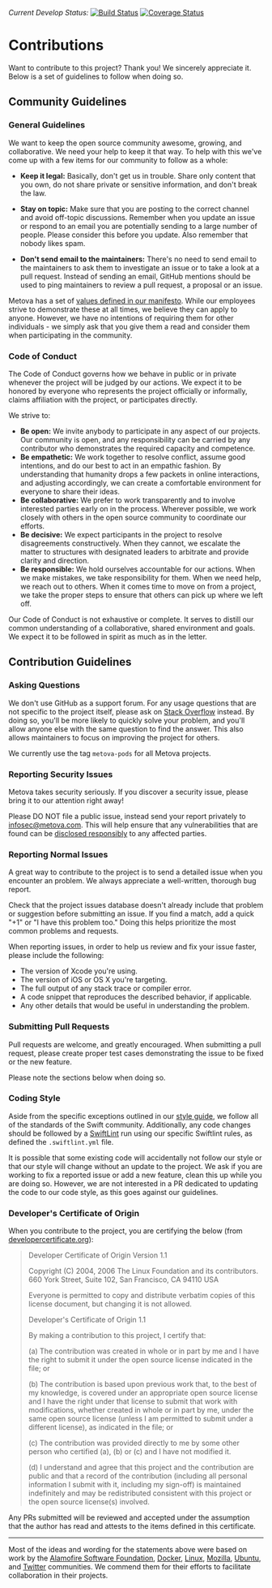 *Current Develop Status:* [![Build Status](https://travis-ci.org/metova/DataManager.svg?branch=develop)](https://travis-ci.org/metova/DataManager/branches)
[![Coverage Status](https://coveralls.io/repos/github/metova/DataManager/badge.svg?branch=develop)](https://coveralls.io/github/metova/DataManager?branch=develop)

# Contributions

Want to contribute to this project? Thank you! We sincerely appreciate it. Below is a set of guidelines to follow when doing so.

## Community Guidelines

### General Guidelines

We want to keep the open source community awesome, growing, and collaborative. We need your help to keep it that way. To help with this we've come up with a few items for our community to follow as a whole:

- **Keep it legal:** Basically, don't get us in trouble. Share only content that you own, do not share private or sensitive information, and don't break the law.

- **Stay on topic:** Make sure that you are posting to the correct channel and avoid off-topic discussions. Remember when you update an issue or respond to an email you are potentially sending to a large number of people. Please consider this before you update. Also remember that nobody likes spam.

- **Don't send email to the maintainers:** There's no need to send email to the maintainers to ask them to investigate an issue or to take a look at a pull request. Instead of sending an email, GitHub mentions should be used to ping maintainers to review a pull request, a proposal or an issue.

Metova has a set of [values defined in our manifesto](https://metova.com/manifesto/). While our employees strive to demonstrate these at all times, we believe they can apply to anyone. However, we have no intentions of requiring them for other individuals - we simply ask that you give them a read and consider them when participating in the community.


### Code of Conduct

The Code of Conduct governs how we behave in public or in private whenever the project will be judged by our actions. We expect it to be honored by everyone who represents the project officially or informally, claims affiliation with the project, or participates directly.

We strive to:

- **Be open:** We invite anybody to participate in any aspect of our projects. Our community is open, and any responsibility can be carried by any contributor who demonstrates the required capacity and competence.
- **Be empathetic:** We work together to resolve conflict, assume good intentions, and do our best to act in an empathic fashion. By understanding that humanity drops a few packets in online interactions, and adjusting accordingly, we can create a comfortable environment for everyone to share their ideas.
- **Be collaborative:** We prefer to work transparently and to involve interested parties early on in the process. Wherever possible, we work closely with others in the open source community to coordinate our efforts.
- **Be decisive:** We expect participants in the project to resolve disagreements constructively. When they cannot, we escalate the matter to structures with designated leaders to arbitrate and provide clarity and direction.
- **Be responsible:** We hold ourselves accountable for our actions. When we make mistakes, we take responsibility for them. When we need help, we reach out to others. When it comes time to move on from a project, we take the proper steps to ensure that others can pick up where we left off.

Our Code of Conduct is not exhaustive or complete. It serves to distill our common understanding of a collaborative, shared environment and goals. We expect it to be followed in spirit as much as in the letter.


## Contribution Guidelines

### Asking Questions

We don't use GitHub as a support forum. For any usage questions that are not specific to the project itself, please ask on [Stack Overflow](https://stackoverflow.com) instead. By doing so, you'll be more likely to quickly solve your problem, and you'll allow anyone else with the same question to find the answer. This also allows maintainers to focus on improving the project for others.

We currently use the tag `metova-pods` for all Metova projects.


### Reporting Security Issues

Metova takes security seriously. If you discover a security issue, please bring it to our attention right away!

Please DO NOT file a public issue, instead send your report privately to infosec@metova.com. This will help ensure that any vulnerabilities that are found can be [disclosed responsibly](https://en.wikipedia.org/wiki/Responsible_disclosure) to any affected parties.


### Reporting Normal Issues

A great way to contribute to the project is to send a detailed issue when you encounter an problem. We always appreciate a well-written, thorough bug report.

Check that the project issues database doesn't already include that problem or suggestion before submitting an issue. If you find a match, add a quick "+1" or "I have this problem too." Doing this helps prioritize the most common problems and requests.

When reporting issues, in order to help us review and fix your issue faster, please include the following:

- The version of Xcode you're using.
- The version of iOS or OS X you're targeting.
- The full output of any stack trace or compiler error.
- A code snippet that reproduces the described behavior, if applicable.
- Any other details that would be useful in understanding the problem.


### Submitting Pull Requests

Pull requests are welcome, and greatly encouraged. When submitting a pull request, please create proper test cases demonstrating the issue to be fixed or the new feature.

Please note the sections below when doing so.


### Coding Style

Aside from the specific exceptions outlined in our [style guide](https://github.com/metova/swift-style-guide), we follow all of the standards of the Swift community. Additionally, any code changes should be followed by a [SwiftLint](https://github.com/realm/SwiftLint) run using our specific Swiftlint rules, as defined the `.swiftlint.yml` file.

It is possible that some existing code will accidentally not follow our style or that our style will change without an update to the project. We ask if you are working to fix a reported issue or add a new feature, clean this up while you are doing so. However, we are not interested in a PR dedicated to updating the code to our code style, as this goes against our guidelines.


### Developer's Certificate of Origin

When you contribute to the project, you are certifying the below (from [developercertificate.org](developercertificate.org/)):

>Developer Certificate of Origin
Version 1.1
>
>Copyright (C) 2004, 2006 The Linux Foundation and its contributors.
660 York Street, Suite 102,
San Francisco, CA 94110 USA
>
>Everyone is permitted to copy and distribute verbatim copies of this
license document, but changing it is not allowed.
>
>Developer's Certificate of Origin 1.1
>
>By making a contribution to this project, I certify that:
>
>(a) The contribution was created in whole or in part by me and I have the right to submit it under the open source license indicated in the file; or
>
>(b) The contribution is based upon previous work that, to the best of my knowledge, is covered under an appropriate open source license and I have the right under that license to submit that work with modifications, whether created in whole or in part by me, under the same open source license (unless I am permitted to submit under a different license), as indicated in the file; or
>
>(c) The contribution was provided directly to me by some other person who certified (a), (b) or (c) and I have not modified it.
>
>(d) I understand and agree that this project and the contribution are public and that a record of the contribution (including all personal information I submit with it, including my sign-off) is maintained indefinitely and may be redistributed consistent with this project or the open source license(s) involved. 

Any PRs submitted will be reviewed and accepted under the assumption that the author has read and attests to the items defined in this certificate.


---

Most of the ideas and wording for the statements above were based on work by the [Alamofire Software Foundation](https://github.com/Alamofire/Foundation), [Docker](https://github.com/docker/docker/blob/master/CONTRIBUTING.md), [Linux](http://elinux.org/Developer_Certificate_Of_Origin), [Mozilla](https://wiki.mozilla.org/Code_of_Conduct/Draft), [Ubuntu](http://www.ubuntu.com/about/about-ubuntu/conduct), and [Twitter](https://github.com/twitter/code-of-conduct) communities. We commend them for their efforts to facilitate collaboration in their projects.
